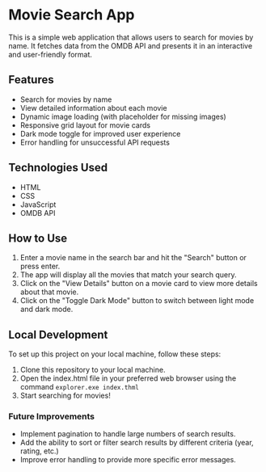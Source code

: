 # Movie Search App
This is a simple web application that allows users to search for movies by name. It fetches data from the OMDB API and presents it in an interactive and user-friendly format.

## Features
- Search for movies by name
- View detailed information about each movie
- Dynamic image loading (with placeholder for missing images)
- Responsive grid layout for movie cards
- Dark mode toggle for improved user experience
- Error handling for unsuccessful API requests
## Technologies Used
- HTML
- CSS
- JavaScript
- OMDB API
## How to Use
1. Enter a movie name in the search bar and hit the "Search" button or press enter.
2. The app will display all the movies that match your search query.
3. Click on the "View Details" button on a movie card to view more details about that movie.
4. Click on the "Toggle Dark Mode" button to switch between light mode and dark mode.
## Local Development
To set up this project on your local machine, follow these steps:

1. Clone this repository to your local machine.
2. Open the index.html file in your preferred web browser using the command `explorer.exe index.thml`
3. Start searching for movies!
### Future Improvements
- Implement pagination to handle large numbers of search results.
- Add the ability to sort or filter search results by different criteria (year, rating, etc.)
- Improve error handling to provide more specific error messages.
